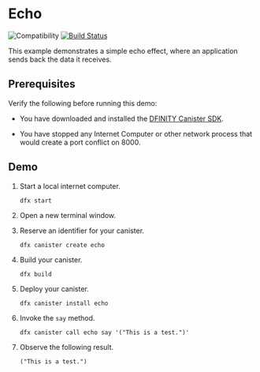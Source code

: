 # Echo

![Compatibility](https://img.shields.io/badge/compatibility-0.6.20-blue)
[![Build Status](https://github.com/dfinity/examples/workflows/motoko-echo-example/badge.svg)](https://github.com/dfinity/examples/actions?query=workflow%3Amotoko-echo-example)

This example demonstrates a simple echo effect, where an application sends back
the data it receives.

## Prerequisites

Verify the following before running this demo:

*  You have downloaded and installed the [DFINITY Canister
   SDK](https://sdk.dfinity.org).

*  You have stopped any Internet Computer or other network process that would
   create a port conflict on 8000.

## Demo

1. Start a local internet computer.

   ```text
   dfx start
   ```

1. Open a new terminal window.

1. Reserve an identifier for your canister.

   ```text
   dfx canister create echo
   ```

1. Build your canister.

   ```text
   dfx build
   ```

1. Deploy your canister.

   ```text
   dfx canister install echo
   ```

1. Invoke the `say` method.

   ```text
   dfx canister call echo say '("This is a test.")'
   ```

1. Observe the following result.

   ```text
   ("This is a test.")
   ```
